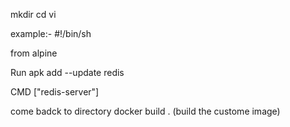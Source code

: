 mkdir <directory nmae>
cd <direcorty>
vi <file name>

example:-
#!/bin/sh

from alpine

Run apk add --update redis

CMD ["redis-server"]


come badck to directory
docker build . (build the custome image)
